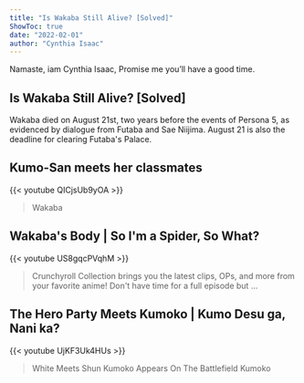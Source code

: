 ```yaml
---
title: "Is Wakaba Still Alive? [Solved]"
ShowToc: true 
date: "2022-02-01"
author: "Cynthia Isaac" 
---
```


Namaste, iam Cynthia Isaac, Promise me you’ll have a good time.
## Is Wakaba Still Alive? [Solved]
Wakaba died on August 21st, two years before the events of Persona 5, as evidenced by dialogue from Futaba and Sae Niijima. August 21 is also the deadline for clearing Futaba's Palace.

## Kumo-San meets her classmates
{{< youtube QICjsUb9yOA >}}
>Wakaba

## Wakaba's Body | So I'm a Spider, So What?
{{< youtube US8gqcPVqhM >}}
>Crunchyroll Collection brings you the latest clips, OPs, and more from your favorite anime! Don't have time for a full episode but ...

## The Hero Party Meets Kumoko | Kumo Desu ga, Nani ka?
{{< youtube UjKF3Uk4HUs >}}
>White Meets Shun Kumoko Appears On The Battlefield Kumoko 

